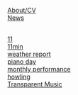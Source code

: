 [About/CV](post/aboutcv.md)<br>
[News](post/news.md)<br><br>

[11](post/11.md)<br>
[11min](post/11min.md)<br>
[weather report](post/weatherreport.md)<br>
[piano day](post/pianoday.md)<br>
[monthly performance](post/mf.md)<br>
[howling](post/howling.md)<br>
[Transparent Music](post/tm.md)<br>


